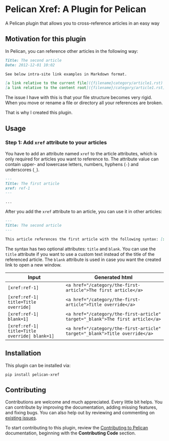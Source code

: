 # Pelican Xref: A Plugin for Pelican

A Pelican plugin that allows you to cross-reference articles in an easy way

## Motivation for this plugin

In Pelican, you can reference other articles in the following way:

```markdown
Title: The second article
Date: 2012-12-01 10:02

See below intra-site link examples in Markdown format.

[a link relative to the current file]({filename}category/article1.rst)
[a link relative to the content root]({filename}/category/article1.rst)
```

The issue I have with this is that your file structure becomes very rigid.
When you move or rename a file or directory all your references are broken.

That is why I created this plugin.

## Usage

### Step 1: Add `xref` attribute to your articles

You have to add an attribute named `xref` to the article attributes, which is only required for articles you want to reference to.
The attribute value can contain upper- and lowercase letters, numbers, hyphens (`-`) and underscores (`_`).

```markdown
---
Title: The first article
xref: ref-1
---

...
```

After you add the `xref` attribute to an article, you can use it in other articles:

```markdown
---
Title: The second article
---

This article references the first article with the following syntax: [xref:ref-1]
```

The syntax has two optional attributes: `title` and `blank`.
You can use the `title` attribute if you want to use a custom text instead of the title of the referenced article.
The `blank` attribute is used in case you want the created link to open a new window.

Input | Generated html
--- | ---
<code>[xref:ref-1]</code> | `<a href="/category/the-first-article">The first article</a>`
<code>[xref:ref-1&#124; title=Title override]</code> | `<a href="/category/the-first-article">Title override</a>`
<code>[xref:ref-1&#124; blank=1]</code> | `<a href="/category/the-first-article" target="_blank">The first article</a>`
<code>[xref:ref-1&#124; title=Title override&#124; blank=1]</code> | `<a href="/category/the-first-article" target="_blank">Title override</a>`

## Installation

This plugin can be installed via:

    pip install pelican-xref


## Contributing

Contributions are welcome and much appreciated. Every little bit helps. You can contribute by improving the documentation, adding missing features, and fixing bugs. You can also help out by reviewing and commenting on [existing issues][].

To start contributing to this plugin, review the [Contributing to Pelican][] documentation, beginning with the **Contributing Code** section.

[existing issues]: https://github.com/johanvergeer/pelican-xref/issues
[Contributing to Pelican]: https://docs.getpelican.com/en/latest/contribute.html
